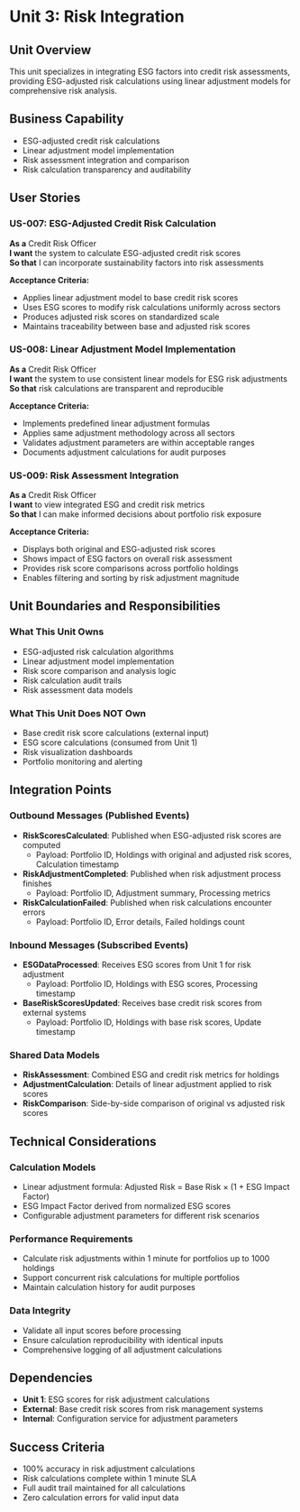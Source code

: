 # Unit 3: Risk Integration

## Unit Overview
This unit specializes in integrating ESG factors into credit risk assessments, providing ESG-adjusted risk calculations using linear adjustment models for comprehensive risk analysis.

## Business Capability
- ESG-adjusted credit risk calculations
- Linear adjustment model implementation
- Risk assessment integration and comparison
- Risk calculation transparency and auditability

## User Stories

### US-007: ESG-Adjusted Credit Risk Calculation
**As a** Credit Risk Officer  
**I want** the system to calculate ESG-adjusted credit risk scores  
**So that** I can incorporate sustainability factors into risk assessments

**Acceptance Criteria:**
- Applies linear adjustment model to base credit risk scores
- Uses ESG scores to modify risk calculations uniformly across sectors
- Produces adjusted risk scores on standardized scale
- Maintains traceability between base and adjusted risk scores

### US-008: Linear Adjustment Model Implementation
**As a** Credit Risk Officer  
**I want** the system to use consistent linear models for ESG risk adjustments  
**So that** risk calculations are transparent and reproducible

**Acceptance Criteria:**
- Implements predefined linear adjustment formulas
- Applies same adjustment methodology across all sectors
- Validates adjustment parameters are within acceptable ranges
- Documents adjustment calculations for audit purposes

### US-009: Risk Assessment Integration
**As a** Credit Risk Officer  
**I want** to view integrated ESG and credit risk metrics  
**So that** I can make informed decisions about portfolio risk exposure

**Acceptance Criteria:**
- Displays both original and ESG-adjusted risk scores
- Shows impact of ESG factors on overall risk assessment
- Provides risk score comparisons across portfolio holdings
- Enables filtering and sorting by risk adjustment magnitude

## Unit Boundaries and Responsibilities

### What This Unit Owns
- ESG-adjusted risk calculation algorithms
- Linear adjustment model implementation
- Risk score comparison and analysis logic
- Risk calculation audit trails
- Risk assessment data models

### What This Unit Does NOT Own
- Base credit risk score calculations (external input)
- ESG score calculations (consumed from Unit 1)
- Risk visualization dashboards
- Portfolio monitoring and alerting

## Integration Points

### Outbound Messages (Published Events)
- **RiskScoresCalculated**: Published when ESG-adjusted risk scores are computed
  - Payload: Portfolio ID, Holdings with original and adjusted risk scores, Calculation timestamp
- **RiskAdjustmentCompleted**: Published when risk adjustment process finishes
  - Payload: Portfolio ID, Adjustment summary, Processing metrics
- **RiskCalculationFailed**: Published when risk calculations encounter errors
  - Payload: Portfolio ID, Error details, Failed holdings count

### Inbound Messages (Subscribed Events)
- **ESGDataProcessed**: Receives ESG scores from Unit 1 for risk adjustment
  - Payload: Portfolio ID, Holdings with ESG scores, Processing timestamp
- **BaseRiskScoresUpdated**: Receives base credit risk scores from external systems
  - Payload: Portfolio ID, Holdings with base risk scores, Update timestamp

### Shared Data Models
- **RiskAssessment**: Combined ESG and credit risk metrics for holdings
- **AdjustmentCalculation**: Details of linear adjustment applied to risk scores
- **RiskComparison**: Side-by-side comparison of original vs adjusted risk scores

## Technical Considerations

### Calculation Models
- Linear adjustment formula: Adjusted Risk = Base Risk × (1 + ESG Impact Factor)
- ESG Impact Factor derived from normalized ESG scores
- Configurable adjustment parameters for different risk scenarios

### Performance Requirements
- Calculate risk adjustments within 1 minute for portfolios up to 1000 holdings
- Support concurrent risk calculations for multiple portfolios
- Maintain calculation history for audit purposes

### Data Integrity
- Validate all input scores before processing
- Ensure calculation reproducibility with identical inputs
- Comprehensive logging of all adjustment calculations

## Dependencies
- **Unit 1**: ESG scores for risk adjustment calculations
- **External**: Base credit risk scores from risk management systems
- **Internal**: Configuration service for adjustment parameters

## Success Criteria
- 100% accuracy in risk adjustment calculations
- Risk calculations complete within 1 minute SLA
- Full audit trail maintained for all calculations
- Zero calculation errors for valid input data